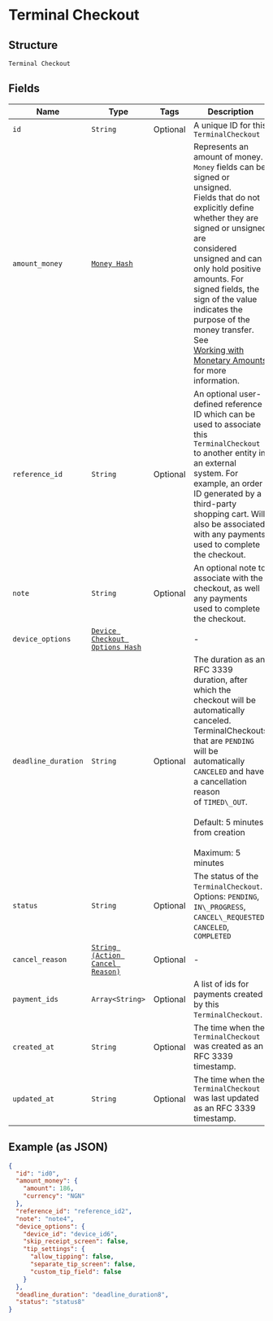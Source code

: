 
# Terminal Checkout

## Structure

`Terminal Checkout`

## Fields

| Name | Type | Tags | Description |
|  --- | --- | --- | --- |
| `id` | `String` | Optional | A unique ID for this `TerminalCheckout` |
| `amount_money` | [`Money Hash`](/doc/models/money.md) |  | Represents an amount of money. `Money` fields can be signed or unsigned.<br>Fields that do not explicitly define whether they are signed or unsigned are<br>considered unsigned and can only hold positive amounts. For signed fields, the<br>sign of the value indicates the purpose of the money transfer. See<br>[Working with Monetary Amounts](https://developer.squareup.com/docs/build-basics/working-with-monetary-amounts)<br>for more information. |
| `reference_id` | `String` | Optional | An optional user-defined reference ID which can be used to associate<br>this `TerminalCheckout` to another entity in an external system. For example, an order<br>ID generated by a third-party shopping cart. Will also be associated with any payments<br>used to complete the checkout. |
| `note` | `String` | Optional | An optional note to associate with the checkout, as well any payments used to complete the checkout. |
| `device_options` | [`Device Checkout Options Hash`](/doc/models/device-checkout-options.md) |  | - |
| `deadline_duration` | `String` | Optional | The duration as an RFC 3339 duration, after which the checkout will be automatically canceled.<br>TerminalCheckouts that are `PENDING` will be automatically `CANCELED` and have a cancellation reason<br>of `TIMED\_OUT`.<br><br>Default: 5 minutes from creation<br><br>Maximum: 5 minutes |
| `status` | `String` | Optional | The status of the `TerminalCheckout`.<br>Options: `PENDING`, `IN\_PROGRESS`, `CANCEL\_REQUESTED`, `CANCELED`, `COMPLETED` |
| `cancel_reason` | [`String (Action Cancel Reason)`](/doc/models/action-cancel-reason.md) | Optional | - |
| `payment_ids` | `Array<String>` | Optional | A list of ids for payments created by this `TerminalCheckout`. |
| `created_at` | `String` | Optional | The time when the `TerminalCheckout` was created as an RFC 3339 timestamp. |
| `updated_at` | `String` | Optional | The time when the `TerminalCheckout` was last updated as an RFC 3339 timestamp. |

## Example (as JSON)

```json
{
  "id": "id0",
  "amount_money": {
    "amount": 186,
    "currency": "NGN"
  },
  "reference_id": "reference_id2",
  "note": "note4",
  "device_options": {
    "device_id": "device_id6",
    "skip_receipt_screen": false,
    "tip_settings": {
      "allow_tipping": false,
      "separate_tip_screen": false,
      "custom_tip_field": false
    }
  },
  "deadline_duration": "deadline_duration8",
  "status": "status8"
}
```

